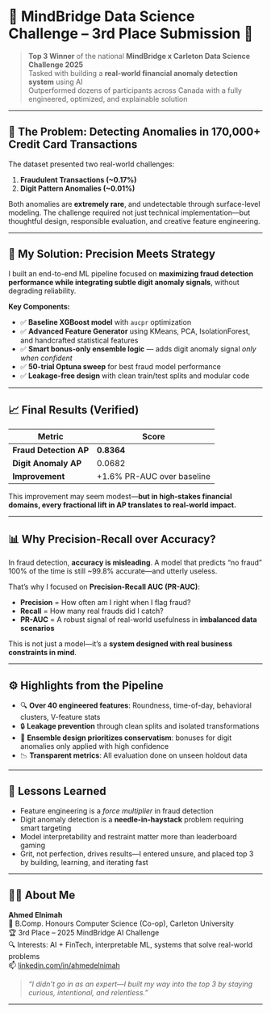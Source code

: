 # 🧠 MindBridge Data Science Challenge – 3rd Place Submission 🥉

> **Top 3 Winner** of the national **MindBridge x Carleton Data Science Challenge 2025**  
> Tasked with building a **real-world financial anomaly detection system** using AI  
> Outperformed dozens of participants across Canada with a fully engineered, optimized, and explainable solution

---

## 🚨 The Problem: Detecting Anomalies in 170,000+ Credit Card Transactions

The dataset presented two real-world challenges:

1. **Fraudulent Transactions (~0.17%)**
2. **Digit Pattern Anomalies (~0.01%)**

Both anomalies are **extremely rare**, and undetectable through surface-level modeling. The challenge required not just technical implementation—but thoughtful design, responsible evaluation, and creative feature engineering.

---

## 🧠 My Solution: Precision Meets Strategy

I built an end-to-end ML pipeline focused on **maximizing fraud detection performance while integrating subtle digit anomaly signals**, without degrading reliability.

**Key Components:**

- ✅ **Baseline XGBoost model** with `aucpr` optimization  
- ✅ **Advanced Feature Generator** using KMeans, PCA, IsolationForest, and handcrafted statistical features  
- ✅ **Smart bonus-only ensemble logic** — adds digit anomaly signal *only when confident*  
- ✅ **50-trial Optuna sweep** for best fraud model performance  
- ✅ **Leakage-free design** with clean train/test splits and modular code

---

## 📈 Final Results (Verified)

| Metric                    | Score     |
|---------------------------|-----------|
| **Fraud Detection AP**    | **0.8364**
| **Digit Anomaly AP**      | 0.0682  
| **Improvement**           | +1.6% PR-AUC over baseline  

This improvement may seem modest—**but in high-stakes financial domains, every fractional lift in AP translates to real-world impact.**

---

## 📊 Why Precision-Recall over Accuracy?

In fraud detection, **accuracy is misleading**. A model that predicts “no fraud” 100% of the time is still ~99.8% accurate—and utterly useless.

That’s why I focused on **Precision-Recall AUC (PR-AUC)**:

- **Precision** = How often am I right when I flag fraud?  
- **Recall** = How many real frauds did I catch?  
- **PR-AUC** = A robust signal of real-world usefulness in **imbalanced data scenarios**

This is not just a model—it’s a **system designed with real business constraints in mind**.

---

## ⚙️ Highlights from the Pipeline

- 🔍 **Over 40 engineered features**: Roundness, time-of-day, behavioral clusters, V-feature stats  
- 🔒 **Leakage prevention** through clean splits and isolated transformations  
- 🧠 **Ensemble design prioritizes conservatism**: bonuses for digit anomalies only applied with high confidence  
- 📉 **Transparent metrics**: All evaluation done on unseen holdout data

---

## 💬 Lessons Learned

- Feature engineering is a *force multiplier* in fraud detection  
- Digit anomaly detection is a **needle-in-haystack** problem requiring smart targeting  
- Model interpretability and restraint matter more than leaderboard gaming  
- Grit, not perfection, drives results—I entered unsure, and placed top 3 by building, learning, and iterating fast

---

## 🙋‍♂️ About Me

**Ahmed Elnimah**  
📍 B.Comp. Honours Computer Science (Co-op), Carleton University  
🏆 3rd Place – 2025 MindBridge AI Challenge  
🔍 Interests: AI + FinTech, interpretable ML, systems that solve real-world problems  
📫 [linkedin.com/in/ahmedelnimah](https://linkedin.com/in/ahmedelnimah)

> _“I didn’t go in as an expert—I built my way into the top 3 by staying curious, intentional, and relentless.”_

---

